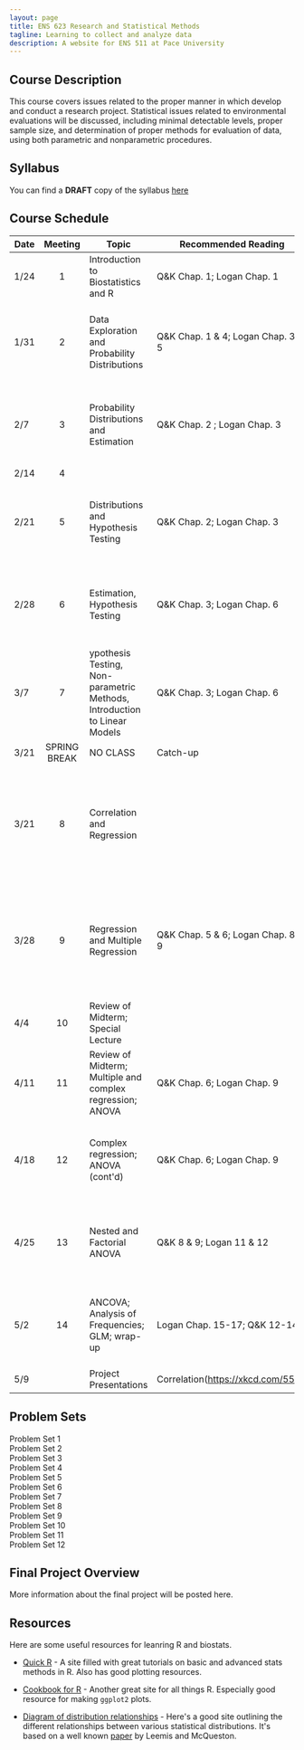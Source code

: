 ```yaml
---
layout: page
title: ENS 623 Research and Statistical Methods
tagline: Learning to collect and analyze data
description: A website for ENS 511 at Pace University
---
```


## Course Description

This course covers issues related to the proper manner in which develop and conduct a research project. Statistical issues related to environmental evaluations will be discussed, including minimal detectable levels, proper sample size, and determination of proper methods for evaluation of data, using both parametric and nonparametric procedures. 

## Syllabus

You can find a **DRAFT** copy of the syllabus [here](pages/syllabus.html)

## Course Schedule

|Date |Meeting | Topic | Recommended Reading | Lecture Notes | Assignment |
|-----|:--------:|-------|---------|---------------|------------|
|1/24 | 1 |Introduction to Biostatistics and R |Q&K Chap. 1; Logan Chap. 1 | [Lecture notes 1](http://mlammens.github.io/ENS-623-Research-Stats/lectures/Lecture-1.html); [In class R file]()|[Problem Set 1](http://mlammens.github.io/ENS-623-Research-Stats/problem_sets/Problem-set-1.html) |
|1/31  | 2 |Data Exploration and Probability Distributions |Q&K Chap. 1 & 4; Logan Chap. 3 & 5 | Lecture notes 2(http://mlammens.github.io/ENS-623-Research-Stats/lectures/Lecture-2.html); In class R file(http://mlammens.github.io/ENS-623-Research-Stats/lectures/Lecture-2-InClass.R)| |
|2/7  | 3 |Probability Distributions and Estimation |Q&K Chap. 2 ; Logan Chap. 3 |Lecture notes 3(http://mlammens.github.io/ENS-623-Research-Stats/lectures/Lecture-3.html); In class R file(http://mlammens.github.io/ENS-623-Research-Stats/lectures/Lecture-3-InClass.R) | Problem Set 2(http://mlammens.github.io/ENS-623-Research-Stats/problem_sets/Problem-set-2.html)|
|2/14 | 4 | | | | |
|2/21 | 5 |Distributions and Hypothesis Testing |Q&K Chap. 2; Logan Chap. 3 |Lecture notes 4(http://mlammens.github.io/ENS-623-Research-Stats/lectures/Lecture-4.html); In class R file(http://mlammens.github.io/ENS-623-Research-Stats/lectures/Lecture-4-InClass.R) |Problem Set 3(http://mlammens.github.io/ENS-623-Research-Stats/problem_sets/Problem-set-3.html) |
|2/28 | 6 |Estimation, Hypothesis Testing |Q&K Chap. 3; Logan Chap. 6  |Lecture notes 5(http://mlammens.github.io/ENS-623-Research-Stats/lectures/Lecture-5.html); In class R file(http://mlammens.github.io/ENS-623-Research-Stats/lectures/Lecture-5-InClass.R) | |
|3/7  | 7 |ypothesis Testing, Non-parametric Methods, Introduction to Linear Models |Q&K Chap. 3; Logan Chap. 6 |Lecture notes 6(http://mlammens.github.io/ENS-623-Research-Stats/lectures/Lecture-6.html); In class R file(http://mlammens.github.io/ENS-623-Research-Stats/lectures/Lecture-6-InClass.R) | |
|3/21 | SPRING BREAK |NO CLASS |Catch-up | | |
|3/21 | 8 |Correlation and Regression| | Lecture notes 7(http://mlammens.github.io/ENS-623-Research-Stats/lectures/Lecture-7.html); Lecture notes 7 - addition(http://mlammens.github.io/ENS-623-Research-Stats/lectures/Lecture-7-Notes.pdf); In class R file(http://mlammens.github.io/ENS-623-Research-Stats/lectures/Lecture-7-InClass.R) |Take-home Midterm  |
|3/28 |  9 |Regression and Multiple Regression |Q&K Chap. 5 & 6; Logan Chap. 8 & 9 |Lecture notes 8(http://mlammens.github.io/ENS-623-Research-Stats/lectures/Lecture-8.html); Lecture notes 8 - addition(http://mlammens.github.io/ENS-623-Research-Stats/lectures/Lecture-8-Notes.pdf); In class R file(http://mlammens.github.io/ENS-623-Research-Stats/lectures/Lecture-8-InClass.R) |Problem Set 4(http://mlammens.github.io/ENS-623-Research-Stats/problem_sets/Problem-set-4.html) |
|4/4  | 10 |Review of Midterm; Special Lecture | | | |
|4/11 | 11 |Review of Midterm; Multiple and complex regression; ANOVA |Q&K Chap. 6; Logan Chap. 9 |Lecture notes 9(http://mlammens.github.io/ENS-623-Research-Stats/lectures/Lecture-9.html) | |
|4/18 |  12 |Complex regression; ANOVA (cont'd) |Q&K Chap. 6; Logan Chap. 9| Lecture notes 10(http://mlammens.github.io/ENS-623-Research-Stats/lectures/Lecture-10.html); In class R file(http://mlammens.github.io/ENS-623-Research-Stats/lectures/Lecture-10.R)  | Problem Set 5(http://mlammens.github.io/ENS-623-Research-Stats/problem_sets/Problem-set-5.html) |
|4/25 | 13 |Nested and Factorial ANOVA |Q&K 8 & 9; Logan 11 & 12 |Lecture notes 11(http://mlammens.github.io/ENS-623-Research-Stats/lectures/Lecture-11.html); In class R file(http://mlammens.github.io/ENS-623-Research-Stats/lectures/Lecture-11-InClass.R) | Problem Set 6(http://mlammens.github.io/ENS-623-Research-Stats/problem_sets/Problem-set-6.html) |
|5/2  | 14 |ANCOVA; Analysis of Frequencies; GLM; wrap-up |Logan Chap. 15-17; Q&K 12-14 |Lecture notes 12(http://mlammens.github.io/ENS-623-Research-Stats/lectures/Lecture-12.html); In class R file(http://mlammens.github.io/ENS-623-Research-Stats/lectures/Lecture-12-InClass.R) | Take-home Final (Due May 11, 2016) |
|5/9  | |Project Presentations | Correlation(https://xkcd.com/552/) | | PROJECT PAPERS DUE |


## Problem Sets

Problem Set 1  
Problem Set 2  
Problem Set 3  
Problem Set 4  
Problem Set 5  
Problem Set 6  
Problem Set 7  
Problem Set 8  
Problem Set 9  
Problem Set 10  
Problem Set 11  
Problem Set 12  


## Final Project Overview

More information about the final project will be posted here.


## Resources

Here are some useful resources for leanring R and biostats.

* [Quick R](http://www.statmethods.net/) - A site filled with great tutorials on basic and advanced stats methods in R. Also has good plotting resources.

* [Cookbook for R](http://www.cookbook-r.com/) - Another great site for all things R. Especially good resource for making `ggplot2` plots.

* [Diagram of distribution relationships](http://www.johndcook.com/blog/distribution_chart/) - Here's a good site outlining the different relationships between various statistical distributions. It's based on a well known 
[paper](http://www.math.wm.edu/~leemis/2008amstat.pdf) by Leemis and McQueston.
